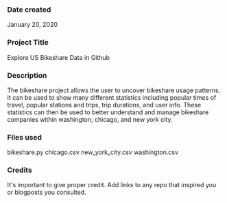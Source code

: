 ### Date created
January 20, 2020

### Project Title
Explore US Bikeshare Data in Github

### Description
The bikeshare project allows the user to uncover bikeshare usage patterns. It can be used to show many different statistics including popular times of travel, popular stations and trips, trip durations, and user info. These statistics can then be used to better understand and manage bikeshare companies within washington, chicago, and new york city.

### Files used
bikeshare.py
chicago.csv
new_york_city.csv
washington.csv

### Credits
It's important to give proper credit. Add links to any repo that inspired you or blogposts you consulted.
